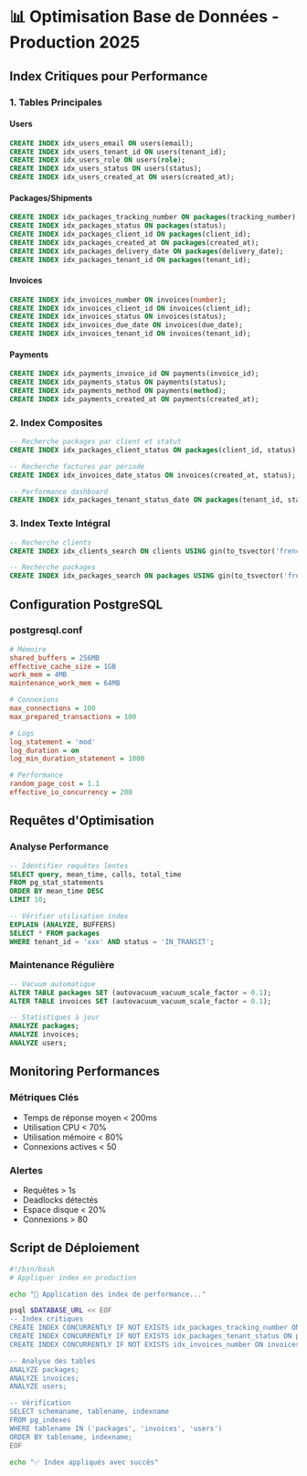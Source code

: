 # 📊 Optimisation Base de Données - Production 2025

## Index Critiques pour Performance

### 1. Tables Principales

#### Users
```sql
CREATE INDEX idx_users_email ON users(email);
CREATE INDEX idx_users_tenant_id ON users(tenant_id);
CREATE INDEX idx_users_role ON users(role);
CREATE INDEX idx_users_status ON users(status);
CREATE INDEX idx_users_created_at ON users(created_at);
```

#### Packages/Shipments
```sql
CREATE INDEX idx_packages_tracking_number ON packages(tracking_number);
CREATE INDEX idx_packages_status ON packages(status);
CREATE INDEX idx_packages_client_id ON packages(client_id);
CREATE INDEX idx_packages_created_at ON packages(created_at);
CREATE INDEX idx_packages_delivery_date ON packages(delivery_date);
CREATE INDEX idx_packages_tenant_id ON packages(tenant_id);
```

#### Invoices
```sql
CREATE INDEX idx_invoices_number ON invoices(number);
CREATE INDEX idx_invoices_client_id ON invoices(client_id);
CREATE INDEX idx_invoices_status ON invoices(status);
CREATE INDEX idx_invoices_due_date ON invoices(due_date);
CREATE INDEX idx_invoices_tenant_id ON invoices(tenant_id);
```

#### Payments
```sql
CREATE INDEX idx_payments_invoice_id ON payments(invoice_id);
CREATE INDEX idx_payments_status ON payments(status);
CREATE INDEX idx_payments_method ON payments(method);
CREATE INDEX idx_payments_created_at ON payments(created_at);
```

### 2. Index Composites

```sql
-- Recherche packages par client et statut
CREATE INDEX idx_packages_client_status ON packages(client_id, status);

-- Recherche factures par période
CREATE INDEX idx_invoices_date_status ON invoices(created_at, status);

-- Performance dashboard
CREATE INDEX idx_packages_tenant_status_date ON packages(tenant_id, status, created_at);
```

### 3. Index Texte Intégral

```sql
-- Recherche clients
CREATE INDEX idx_clients_search ON clients USING gin(to_tsvector('french', name || ' ' || email));

-- Recherche packages
CREATE INDEX idx_packages_search ON packages USING gin(to_tsvector('french', description || ' ' || tracking_number));
```

## Configuration PostgreSQL

### postgresql.conf
```ini
# Mémoire
shared_buffers = 256MB
effective_cache_size = 1GB
work_mem = 4MB
maintenance_work_mem = 64MB

# Connexions
max_connections = 100
max_prepared_transactions = 100

# Logs
log_statement = 'mod'
log_duration = on
log_min_duration_statement = 1000

# Performance
random_page_cost = 1.1
effective_io_concurrency = 200
```

## Requêtes d'Optimisation

### Analyse Performance
```sql
-- Identifier requêtes lentes
SELECT query, mean_time, calls, total_time
FROM pg_stat_statements
ORDER BY mean_time DESC
LIMIT 10;

-- Vérifier utilisation index
EXPLAIN (ANALYZE, BUFFERS) 
SELECT * FROM packages 
WHERE tenant_id = 'xxx' AND status = 'IN_TRANSIT';
```

### Maintenance Régulière
```sql
-- Vacuum automatique
ALTER TABLE packages SET (autovacuum_vacuum_scale_factor = 0.1);
ALTER TABLE invoices SET (autovacuum_vacuum_scale_factor = 0.1);

-- Statistiques à jour
ANALYZE packages;
ANALYZE invoices;
ANALYZE users;
```

## Monitoring Performances

### Métriques Clés
- Temps de réponse moyen < 200ms
- Utilisation CPU < 70%
- Utilisation mémoire < 80%
- Connexions actives < 50

### Alertes
- Requêtes > 1s
- Deadlocks détectés
- Espace disque < 20%
- Connexions > 80

## Script de Déploiement

```bash
#!/bin/bash
# Appliquer index en production

echo "🔧 Application des index de performance..."

psql $DATABASE_URL << EOF
-- Index critiques
CREATE INDEX CONCURRENTLY IF NOT EXISTS idx_packages_tracking_number ON packages(tracking_number);
CREATE INDEX CONCURRENTLY IF NOT EXISTS idx_packages_tenant_status ON packages(tenant_id, status);
CREATE INDEX CONCURRENTLY IF NOT EXISTS idx_invoices_number ON invoices(number);

-- Analyse des tables
ANALYZE packages;
ANALYZE invoices;
ANALYZE users;

-- Vérification
SELECT schemaname, tablename, indexname 
FROM pg_indexes 
WHERE tablename IN ('packages', 'invoices', 'users')
ORDER BY tablename, indexname;
EOF

echo "✅ Index appliqués avec succès"
```
